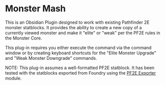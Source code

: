 # Monster Mash

This is an Obsidian Plugin designed to work with existing Pathfinder 2E monster
statblocks.   It provides the ability to create a new copy of a currently viewed
monster and make it "elite" or "weak" per the PF2E rules in the Monster Core.

This plug-in requires you either execute the command via the command window or by
creating keyboard shortcuts for the "Elite Monster Upgrade" and "Weak Monster 
Downgrade" commands.

NOTE: This plug-in assumes a well-formatted PF2E statblock.  It has been tested
with the statblocks exported from Foundry using the 
[PF2E Exporter](https://github.com/MostTornBrain/pf2e-md-exporter) module.


